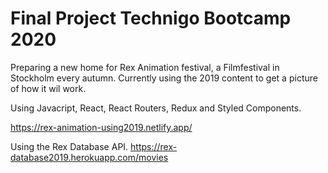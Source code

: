 # Final Project Technigo Bootcamp 2020

Preparing a new home for Rex Animation festival, a Filmfestival in Stockholm every autumn.
Currently using the 2019 content to get a picture of how it wil work.

Using Javacript, React, React Routers, Redux and Styled Components.

https://rex-animation-using2019.netlify.app/

Using the Rex Database API.
https://rex-database2019.herokuapp.com/movies

